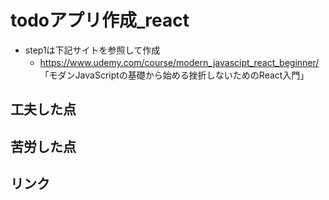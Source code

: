 # todoアプリ作成_react
* step1は下記サイトを参照して作成
    * https://www.udemy.com/course/modern_javascipt_react_beginner/
    　「モダンJavaScriptの基礎から始める挫折しないためのReact入門」

## 工夫した点

## 苦労した点


## リンク

